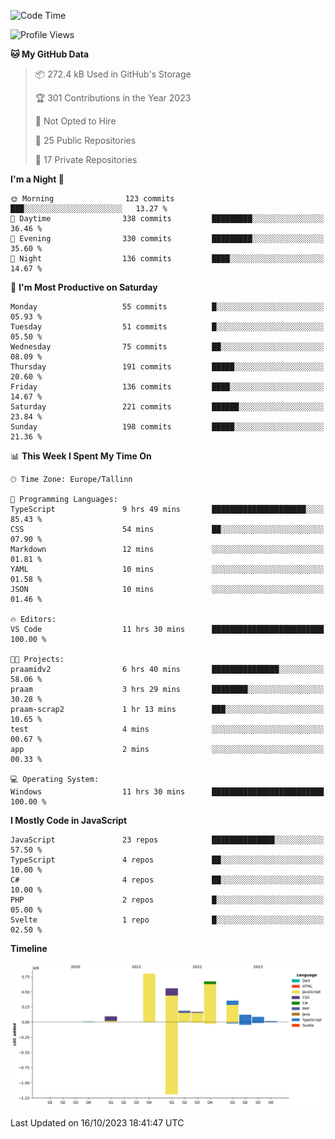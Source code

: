 <!--START_SECTION:waka-->
![Code Time](http://img.shields.io/badge/Code%20Time-416%20hrs%2021%20mins-blue)

![Profile Views](http://img.shields.io/badge/Profile%20Views-1-blue)

**🐱 My GitHub Data** 

> 📦 272.4 kB Used in GitHub's Storage 
 > 
> 🏆 301 Contributions in the Year 2023
 > 
> 🚫 Not Opted to Hire
 > 
> 📜 25 Public Repositories 
 > 
> 🔑 17 Private Repositories 
 > 
**I'm a Night 🦉** 

```text
🌞 Morning                123 commits         ███░░░░░░░░░░░░░░░░░░░░░░   13.27 % 
🌆 Daytime                338 commits         █████████░░░░░░░░░░░░░░░░   36.46 % 
🌃 Evening                330 commits         █████████░░░░░░░░░░░░░░░░   35.60 % 
🌙 Night                  136 commits         ████░░░░░░░░░░░░░░░░░░░░░   14.67 % 
```
📅 **I'm Most Productive on Saturday** 

```text
Monday                   55 commits          █░░░░░░░░░░░░░░░░░░░░░░░░   05.93 % 
Tuesday                  51 commits          █░░░░░░░░░░░░░░░░░░░░░░░░   05.50 % 
Wednesday                75 commits          ██░░░░░░░░░░░░░░░░░░░░░░░   08.09 % 
Thursday                 191 commits         █████░░░░░░░░░░░░░░░░░░░░   20.60 % 
Friday                   136 commits         ████░░░░░░░░░░░░░░░░░░░░░   14.67 % 
Saturday                 221 commits         ██████░░░░░░░░░░░░░░░░░░░   23.84 % 
Sunday                   198 commits         █████░░░░░░░░░░░░░░░░░░░░   21.36 % 
```


📊 **This Week I Spent My Time On** 

```text
🕑︎ Time Zone: Europe/Tallinn

💬 Programming Languages: 
TypeScript               9 hrs 49 mins       █████████████████████░░░░   85.43 % 
CSS                      54 mins             ██░░░░░░░░░░░░░░░░░░░░░░░   07.90 % 
Markdown                 12 mins             ░░░░░░░░░░░░░░░░░░░░░░░░░   01.81 % 
YAML                     10 mins             ░░░░░░░░░░░░░░░░░░░░░░░░░   01.58 % 
JSON                     10 mins             ░░░░░░░░░░░░░░░░░░░░░░░░░   01.46 % 

🔥 Editors: 
VS Code                  11 hrs 30 mins      █████████████████████████   100.00 % 

🐱‍💻 Projects: 
praamidv2                6 hrs 40 mins       ███████████████░░░░░░░░░░   58.06 % 
praam                    3 hrs 29 mins       ████████░░░░░░░░░░░░░░░░░   30.28 % 
praam-scrap2             1 hr 13 mins        ███░░░░░░░░░░░░░░░░░░░░░░   10.65 % 
test                     4 mins              ░░░░░░░░░░░░░░░░░░░░░░░░░   00.67 % 
app                      2 mins              ░░░░░░░░░░░░░░░░░░░░░░░░░   00.33 % 

💻 Operating System: 
Windows                  11 hrs 30 mins      █████████████████████████   100.00 % 
```

**I Mostly Code in JavaScript** 

```text
JavaScript               23 repos            ██████████████░░░░░░░░░░░   57.50 % 
TypeScript               4 repos             ██░░░░░░░░░░░░░░░░░░░░░░░   10.00 % 
C#                       4 repos             ██░░░░░░░░░░░░░░░░░░░░░░░   10.00 % 
PHP                      2 repos             █░░░░░░░░░░░░░░░░░░░░░░░░   05.00 % 
Svelte                   1 repo              █░░░░░░░░░░░░░░░░░░░░░░░░   02.50 % 
```



**Timeline**

![Lines of Code chart](https://raw.githubusercontent.com/Piilu/Piilu/main/assets/bar_graph.png)


 Last Updated on 16/10/2023 18:41:47 UTC
<!--END_SECTION:waka-->